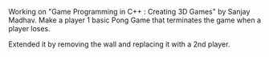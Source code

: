 
Working on "Game Programming in C++ : Creating 3D Games" by Sanjay Madhav.
Make a player 1 basic Pong Game that terminates the game when a player loses.

Extended it by removing the wall and replacing it with a 2nd player.
